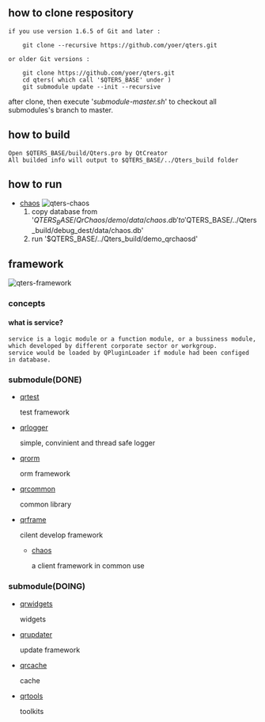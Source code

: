 ## how to clone respository

    if you use version 1.6.5 of Git and later :
    
        git clone --recursive https://github.com/yoer/qters.git
    
    or older Git versions :

        git clone https://github.com/yoer/qters.git
        cd qters( which call '$QTERS_BASE' under )
        git submodule update --init --recursive
	
after clone, then execute '*submodule-master.sh*' to checkout all submodules's branch to master.

## how to build

    Open $QTERS_BASE/build/Qters.pro by QtCreator
    All builded info will output to $QTERS_BASE/../Qters_build folder

## how to run

*   [chaos](https://github.com/Qters/QrChaos)
    ![qters-chaos](http://img.hoop8.com/1607C/10cJIqk1.png)
    1. copy database from '$QTERS_BASE/QrChaos/demo/data/chaos.db' to '$QTERS_BASE/../Qters_build/debug_dest/data/chaos.db'
    2. run '$QTERS_BASE/../Qters_build/demo_qrchaosd'

## framework

![qters-framework](http://img.hoop8.com/1607B/jLugJrcG.png)

### concepts

#### what is service?

    service is a logic module or a function module, or a bussiness module, which developed by different corporate sector or workgroup.
    service would be loaded by QPluginLoader if module had been configed in database.
    
### submodule(DONE)

*   [qrtest](https://github.com/qters/qrtest.git)

    test framework

*   [qrlogger](https://github.com/qters/qrlogger.git)

    simple, convinient and thread safe logger

*   [qrorm](https://github.com/qters/qrorm.git)

    orm framework

*   [qrcommon](https://github.com/qters/qrcommon.git)

    common library

*   [qrframe](https://github.com/qters/qrframe.git)

    cilent develop framework

    *   [chaos](https://github.com/Qters/QrFrame/tree/master/chaos)
    
        a client framework in common use
    

### submodule(DOING)

*   [qrwidgets](https://github.com/qters/qrwidgets.git)

    widgets
    
*   [qrupdater](https://github.com/qters/qrupdater.git)

    update framework
    
*   [qrcache](https://github.com/qters/qrcache.git)

    cache
    
*   [qrtools](https://github.com/qters/qrtool.git)

    toolkits
